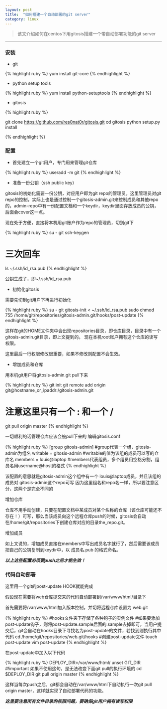 ```yaml
---
layout: post
title:  "如何搭建一个自动部署的git server"
category: linux
---
```


> 该文介绍如何在centos下用gitosis搭建一个带自动部署功能的git server

-------

### 安装

* git 

{% highlight ruby %}
yum install git-core
{% endhighlight %}

* python setup tools

{% highlight ruby %}
yum install python-setuptools
{% endhighlight %}

* gitosis

{% highlight ruby %}

git clone https://github.com/res0nat0r/gitosis.git 
cd gitosis
python setup.py install  
 
{% endhighlight %}

### 配置

* 首先建立一个git用户，专门用来管理git仓库

{% highlight ruby %}
useradd -m git
{% endhighlight %}

* 准备一份公钥（ssh public key）

gitosis的初始化需要一份公钥，对应用户即为git repo的管理员。这里管理员对git repo的控制，实际上也是通过控制一个gitosis-admin.git来控制成员和其他repo的，admin-repo中有一份配置文档和一个keydir，keydir里面存放成员的公钥，后面会cover这一点。

现在处于方便，直接将本机用git账户作为repo的管理员，切到git下

{% highlight ruby %}
su - git
ssh-keygen
# 三次回车
ls ~/.ssh/id_rsa.pub
{% endhighlight %}

公钥生成了，即~/.ssh/id_rsa.pub

* 初始化gitosis

需要先切到git用户下再进行初始化

{% highlight ruby %}
su - git
gitosis-init < ~/.ssh/id_rsa.pub
sudo chmod 755 /home/git/repositories/gitosis-admin.git/hooks/post-update
{% endhighlight %}

这样在git的HOME文件夹中会出现repositories目录，即仓库目录，目录中有一个gitosis-admin.git目录，即上文提到的。
现在本机root账户拥有这个仓库的读写权限。

这里最后一行权限修改很重要，如果不修改则配置不会生效。

* 增加成员和仓库

用本机git用户将gitosis-admin.git pull下来

{% highlight ruby %}
git init
git remote add origin git@hostname_or_ipaddr:/gitosis-admin.git
# 注意这里只有一个 : 和一个 / 
git pull origin master
{% endhighlight %}

一切顺利的话管理仓库应该会被pull下来的
编辑gitosis.conf

{% highlight ruby %}
[group gitosis-admin]  #group代表一个组，gitosis-admin为组名
writable = gitosis-admin #writable的值为该组的成员可以写的仓库名
members = louis@laptop #members代表组员，多个组员用空格分割，组员名用username@host的格式
{% endhighlight %}

该配置的意思就是gitosis-admin这个组中有一个 louis@laptop成员，并且该组的成员对 gitosis-admin这个repo可写
因为这里组名和repo名一样，所以要注意区分，这两个是完全不同的

增加仓库

仓库不用手动创建，只要在配置文档中某成员对某个名称的仓库（该仓库可能还不存在！）可写，那么当该成员向这个远程仓库push的时候，gitosis会自动在/home/git/repositories下创建仓库对应的目录the_repo.git。

增加成员

如上文说的，增加成员直接在members中写出成员名字就行了，然后需要该成员把自己的公钥复制到keydir中，以 成员名.pub 的格式命名。

***以上这些配置必须要push之后才能生效！***

### 代码自动部署

这里用一个git的post-update HOOK就能完成

假设现在需要将web仓库提交来的代码自动部署到/var/www/html/目录下

首先需要将/var/www/html加入版本控制，并切将远程仓库设置为 web.git

{% highlight ruby %}
#hooks文件夹下存储了各种钩子的实例文件
#如果要添加post-update钩子，则将post-update.sample后面的.sample去掉即可，当用户提交后，git会自动在hooks目录下寻找名为post-update的文件，若找到则执行其中代码
cd /home/git/repositories/web.git/hooks
#创建post-update文件
touch post-update
vim post-update
{% endhighlight %}

在post-update中加入以下代码

{% highlight ruby %}
DEPLOY_DIR=/var/www/html/
unset GIT_DIR #!important 如果不使用这句，是无法改变下面git pull的执行环境的
cd $DEPLOY_DIR
git pull origin master
{% endhighlight %}

这样当每次push之后，git都会自动在/var/www/html下自动执行一次git pull origin master，这样就实现了自动部署代码的功能。

***这里要注意所有文件目录的权限问题，要确保git用户拥有读写权限***
